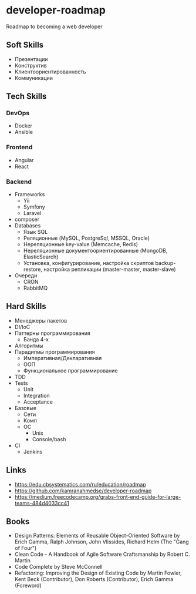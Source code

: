 # developer-roadmap
Roadmap to becoming a web developer

## Soft Skills

* Презентации
* Конструктив
* Клиентоориентированность
* Коммуникации

## Tech Skills
### DevOps
* Docker
* Ansible

### Frontend
* Angular
* React 

### Backend
* Frameworks
  * Yii
  * Symfony
  * Laravel
* composer
* Databases
  * Язык SQL
  * Реляционные (MySQL, PostgreSql, MSSQL, Oracle)
  * Нереляционные key-value (Memcache, Redis)
  * Нереляционные документоориентированные (MongoDB, ElasticSearch)
  * Установка, конфигурирование, настройка скриптов backup-restore, настройка репликации (master-master, master-slave)
* Очереди
  * CRON
  * RabbitMQ

## Hard Skills
* Менеджеры пакетов
* DI/IoC
* Паттерны программирования
  * Банда 4-х
* Алгоритмы
* Парадигмы программирования
  * Императивная/Декларативная
  * ООП
  * Функциональное программирование
* TDD
* Tests
  * Unit
  * Integration
  * Acceptance
* Базовые
  * Сети
  * Комп
  * ОС
    * Unix
    * Console/bash
* CI
  * Jenkins

## Links
* https://edu.cbsystematics.com/ru/education/roadmap
* https://github.com/kamranahmedse/developer-roadmap
* https://medium.freecodecamp.org/grabs-front-end-guide-for-large-teams-484d4033cc41

## Books
* Design Patterns: Elements of Reusable Object-Oriented Software by Erich Gamma, Ralph Johnson, John Vlissides, Richard Helm (The "Gang of Four")
* Clean Code - A Handbook of Agile Software Craftsmanship by Robert C. Martin
* Code Complete by Steve McConnell
* Refactoring: Improving the Design of Existing Code by Martin Fowler, Kent Beck (Contributor), Don Roberts (Contributor), Erich Gamma (Foreword)
